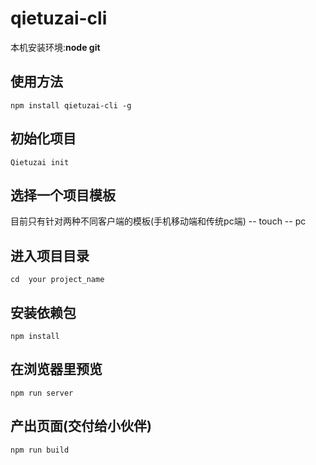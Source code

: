 # qietuzai-cli
本机安装环境:**node git**
## 使用方法
`npm install qietuzai-cli -g`


## 初始化项目
`Qietuzai init`

## 选择一个项目模板
  目前只有针对两种不同客户端的模板(手机移动端和传统pc端)
    -- touch
    -- pc
    
## 进入项目目录    
`cd  your project_name`

## 安装依赖包
`npm install`

## 在浏览器里预览
`npm run server`

## 产出页面(交付给小伙伴)
`npm run build`

